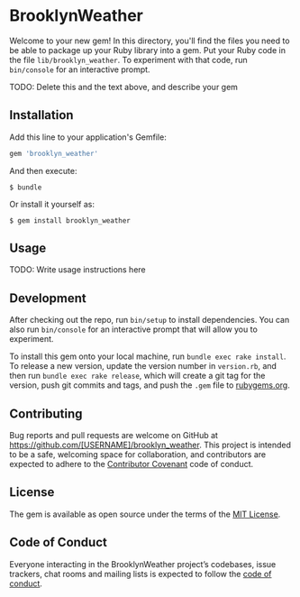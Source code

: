 # BrooklynWeather

Welcome to your new gem! In this directory, you'll find the files you need to be able to package up your Ruby library into a gem. Put your Ruby code in the file `lib/brooklyn_weather`. To experiment with that code, run `bin/console` for an interactive prompt.

TODO: Delete this and the text above, and describe your gem

## Installation

Add this line to your application's Gemfile:

```ruby
gem 'brooklyn_weather'
```

And then execute:

    $ bundle

Or install it yourself as:

    $ gem install brooklyn_weather

## Usage

TODO: Write usage instructions here

## Development

After checking out the repo, run `bin/setup` to install dependencies. You can also run `bin/console` for an interactive prompt that will allow you to experiment.

To install this gem onto your local machine, run `bundle exec rake install`. To release a new version, update the version number in `version.rb`, and then run `bundle exec rake release`, which will create a git tag for the version, push git commits and tags, and push the `.gem` file to [rubygems.org](https://rubygems.org).

## Contributing

Bug reports and pull requests are welcome on GitHub at https://github.com/[USERNAME]/brooklyn_weather. This project is intended to be a safe, welcoming space for collaboration, and contributors are expected to adhere to the [Contributor Covenant](http://contributor-covenant.org) code of conduct.

## License

The gem is available as open source under the terms of the [MIT License](https://opensource.org/licenses/MIT).

## Code of Conduct

Everyone interacting in the BrooklynWeather project’s codebases, issue trackers, chat rooms and mailing lists is expected to follow the [code of conduct](https://github.com/[USERNAME]/brooklyn_weather/blob/master/CODE_OF_CONDUCT.md).

